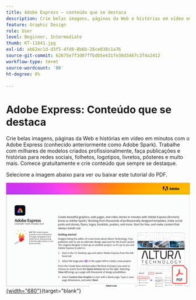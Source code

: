```yaml
---
title: Adobe Express — conteúdo que se destaca
description: Crie belas imagens, páginas da Web e histórias em vídeo em minutos com o Adobe Express
feature: Graphic Design
role: User
level: Beginner, Intermediate
thumb: KT-11641.jpg
exl-id: ab62ec1d-d3f5-4fd0-8b6b-26ce038c1a76
source-git-commit: 62675e7f3d07ffbdb5e431fe30d3467c3f4a2412
workflow-type: tm+mt
source-wordcount: '86'
ht-degree: 0%

---
```


# Adobe Express: Conteúdo que se destaca

Crie belas imagens, páginas da Web e histórias em vídeo em minutos com o Adobe Express (conhecido anteriormente como Adobe Spark). Trabalhe com milhares de modelos criados profissionalmente, faça publicações e histórias para redes sociais, folhetos, logotipos, livretos, pôsteres e muito mais. Comece gratuitamente e crie conteúdo que sempre se destaque.

Selecione a imagem abaixo para ver ou baixar este tutorial do PDF.

[![Primeira imagem de página do tutorial](assets/Adobe-Express-content-that-stands-out.png){width="680"}](assets/Adobe-Express-content-that-stands-out.pdf){target="blank"}
